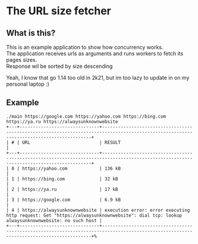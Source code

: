 # The URL size fetcher

## What is this?
This is an example application to show how concurrency works.  
The application receives urls as arguments and runs workers to fetch its pages sizes.  
Response wil be sorted by size descending

Yeah, I know that go 1.14 too old in 2k21, but im too lazy to update in on my personal laptop :)

## Example

```text
./main https://google.com https://yahoo.com https://bing.com https://ya.ru https://alwaysunknownwebsite
+---+------------------------------+----------------------------------------------------------------------------------------------------------------------------------------+
| # | URL                          | RESULT                                                                                                                                 |
+---+------------------------------+----------------------------------------------------------------------------------------------------------------------------------------+
| 0 | https://yahoo.com            | 136 kB                                                                                                                                 |
| 1 | https://bing.com             | 32 kB                                                                                                                                  |
| 2 | https://ya.ru                | 17 kB                                                                                                                                  |
| 3 | https://google.com           | 6.9 kB                                                                                                                                 |
| 4 | https://alwaysunknownwebsite | execution error: error executing http request: Get "https://alwaysunknownwebsite": dial tcp: lookup alwaysunknownwebsite: no such host |
+---+------------------------------+----------------------------------------------------------------------------------------------------------------------------------------+%  
```



